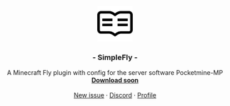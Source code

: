 <br />
<p align="center">
  <a href="https://github.com/Lxcaa">
    <img src="images/readme_logo.png" alt="Logo" width="80" height="80">
  </a>

  <h3 align="center">- SimpleFly -</h3>

  <p align="center">
    A Minecraft Fly plugin with config for the server software Pocketmine-MP
    <br />
    <a href="https://github.com/Lxcaa"><strong>Download soon</strong></a>
    <br />
    <br />
    <a href="https://github.com/Lxcaa/SimpleFly/issues/new">New issue</a>
     · 
    <a href="https://discord.gg/buptPHf">Discord</a>
     · 
    <a href="https://github.com/Lxcaa">Profile</a>
  </p>
</p>
